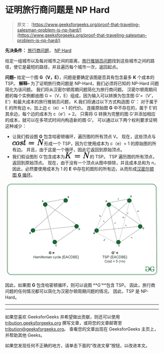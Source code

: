 # 证明旅行商问题是 NP Hard

> 原文： [https://www.geeksforgeeks.org/proof-that-traveling-salesman-problem-is-np-hard/](https://www.geeksforgeeks.org/proof-that-traveling-salesman-problem-is-np-hard/)

**先决条件：** [旅行商问题](https://www.geeksforgeeks.org/travelling-salesman-problem-set-1/)， [NP Hard](https://www.geeksforgeeks.org/difference-between-np-hard-and-np-complete-problem/)

给定一组城市以及每对城市之间的距离，[旅行推销员问题](https://www.geeksforgeeks.org/travelling-salesman-problem-set-1/)找到这些城市之间的路径，使它是最短的路径，并且遍历每个城市一次，返回起点。

**问题–** 给定一个图 **G（V，E）**，问题是要确定该图是否具有包含最多 **K** 个成本的 TSP。
**解释–**
为了证明旅行商问题是 NP-Hard，我们必须将已知的 NP-Hard 问题简化为该问题。 我们将从汉密尔顿周期问题简化为旅行商问题。
汉密尔顿周期问题的每个实例都由图 G =（V，E）组成，因为输入可以转换为包含图 G'=（V'，E'）和最大成本的旅行推销员问题， K.我们将通过以下方式构造图 G'：
对于属于 E 的所有边 e，加上边 c（e）= 1 的代价。 连接原始图 **G** 中不存在的，属于 E'的其余边，每个边的成本为 c（e'）= 2。
只需将 G 转换为完整的图 G'并添加相应的成本，就可以在多项式时间内构造新的图 G'。 可以通过以下两个权利要求证明这种减少：

*   让我们假设图 **G** 包含哈密顿循环，遍历图的所有顶点 V。 现在，这些顶点与![cost = N](img/09734fc299eb3822a566a05457bdb22d.png "Rendered by QuickLaTeX.com")形成一个 TSP，因为它使用成本为 c（e）= 1 的原始图的所有边。 并且，由于这是一个循环，因此它返回到原始顶点。
*   我们假设图形 G’包含成本为![K = N](img/aa04ec8580a82f5d6a6aba255beae14d.png "Rendered by QuickLaTeX.com")的 TSP。 TSP 遍历图的所有顶点，返回到原始顶点。 现在，由于没有一个顶点从图中排除，并且成本总和为 n，因此，必然要使用成本为 1 的 **E** 中存在的图形的所有边，从而形成[汉密尔顿 图 **G** 循环](https://www.geeksforgeeks.org/hamiltonian-cycle-backtracking-6/)。

[![](img/193acfe4410481310df5bf4672444aa7.png)](https://media.geeksforgeeks.org/wp-content/uploads/20200601165759/tsp1.jpg)

因此，如果图 **G** 包含哈密顿循环，则可以说图 **G'**包含 TSP。 因此，旅行商问题的任何情况都可以简化为汉密尔顿周期问题的情况。 因此，TSP 是 NP-Hard。



* * *

* * *

如果您喜欢 GeeksforGeeks 并希望做出贡献，则还可以使用 [tribution.geeksforgeeks.org](https://contribute.geeksforgeeks.org/) 撰写文章，或将您的文章邮寄至 tribution@geeksforgeeks.org。 查看您的文章出现在 GeeksforGeeks 主页上，并帮助其他 Geeks。

如果您发现任何不正确的地方，请单击下面的“改进文章”按钮，以改进本文。